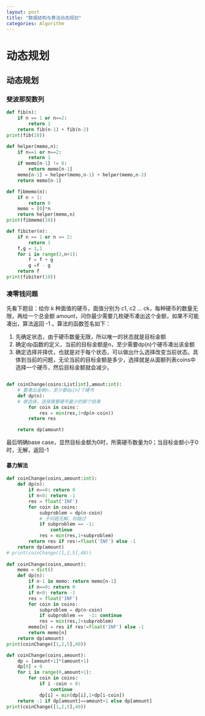 ```yaml
---
layout: post
title: "数据结构与算法动态规划"
categories: Algorithm
---
```

# 动态规划
## 动态规划
### 斐波那契数列
```python
def fib(n):
    if n == 1 or n==2:
        return 1
    return fib(n-1) + fib(n-2)
print(fib(10))

def helper(memo,n):
    if n==1 or n==2:
        return 1
    if memo[n-1] != 0:
        return memo[n-1]
    memo[n-1] = helper(memo,n-1) + helper(memo,n-2)
    return memo[n-1]

def fibmemo(n):
    if n < 1:
        return 0
    memo = [0]*n
    return helper(memo,n)
print(fibmemo(10))

def fibiter(n):
    if n == 1 or n == 2:
        return 1
    f,g = 1,1
    for i in range(3,n+1):
        f = f + g
        g =f - g
    return f
print(fibiter(10))
```
### 凑零钱问题
先看下题目：给你 k 种面值的硬币，面值分别为 c1, c2 ... ck，每种硬币的数量无限，再给一个总金额 amount，问你最少需要几枚硬币凑出这个金额，如果不可能凑出，算法返回 -1 。算法的函数签名如下：
1. 先确定状态，由于硬币数量无限，所以唯一的状态就是目标金额
2. 确定dp函数的定义，当前的目标金额是n，至少需要dp(n)个硬币凑出该金额
3. 确定选择并择优，也就是对于每个状态，可以做出什么选择改变当前状态。具体到当前的问题，无论当前的目标金额是多少，选择就是从面额列表coins中选择一个硬币，然后目标金额就会减少。
```python

def coinChange(coins:List[int],amout:int):
    # 要凑出金额n，至少要dp[n]个硬币
    def dp(n):  
    # 做选择，选择需要硬币最少的那个结果
        for coin in coins：
            res = min(res,1+dp(n-coin))
        return res

    return dp(amount)
```
最后明确base case，显然目标金额为0时，所需硬币数量为0；当目标金额小于0时，无解，返回-1
#### 暴力解法
```python
def coinChange(coins,amount:int):
    def dp(n):
        if n==0: return 0
        if n<0: return -1
        res = float('INF')
        for coin in coins:
            subproblem = dp(n-coin)
            # 子问题无解，则跳过
            if subproblem == -1:
                continue
            res = min(res,1+subproblem)
        return res if res!=float('INF') else -1
    return dp(amount)
# print(coinChange([1,2,5],40))
 
def coinChange(coins,amount):
    memo = dict()
    def dp(n):
        if n-1 in memo: return memo[n-1]
        if n==0: return 0
        if n<0: return -1
        res = float('INF')
        for coin in coins:
            subproblem = dp(n-coin)
            if subproblem ==  -1: continue
            res = min(res,1+subproblem)
        memo[n] = res if res!=float('INF') else -1
        return memo[n]
    return dp(amount)
print(coinChange([1,2,5],40))

def coinChange(coins,amount):
    dp = [amount+1]*(amount+1)
    dp[0] = 0
    for i in range(0,amount+1):
        for coin in coins:
            if i -coin < 0:
                continue
            dp[i] = min(dp[i],1+dp[i-coin])
    return -1 if dp[amount]==amount+1 else dp[amount]
print(coinChange([1,2,5],40))
```






